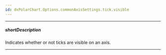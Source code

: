 ```yaml
---
id: dxPolarChart.Options.commonAxisSettings.tick.visible
---
```

---
##### shortDescription
Indicates whether or not ticks are visible on an axis.

---

